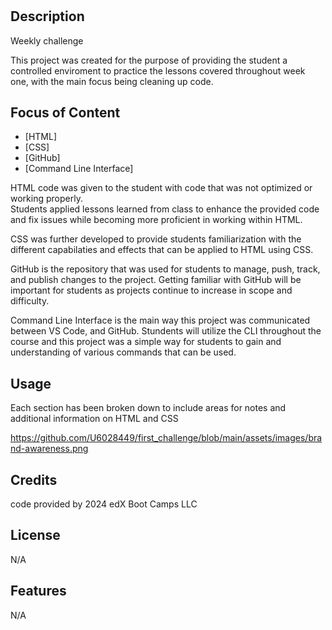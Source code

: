# <Money Machine website>

## Description

Weekly challenge

This project was created for the purpose of providing the student a controlled enviroment to practice the lessons covered throughout week one, with the main focus being cleaning up code.

## Focus of Content 


- [HTML]
- [CSS]
- [GitHub]
- [Command Line Interface]

 HTML code was given to the student with code that was not optimized or working properly.  
 Students applied lessons learned from class to enhance the provided code and fix issues
 while becoming more proficient in working within HTML.

 CSS was further developed to provide students familiarization with the different capabilaties 
 and effects that can be applied to HTML using CSS.

 GitHub is the repository that was used for students to manage, push, track, and publish changes
 to the project. Getting familiar with GitHub will be important for students as projects continue 
 to increase in scope and difficulty.

 Command Line Interface is the main way this project was communicated between VS Code, and 
 GitHub. Stundents will utilize the CLI throughout the course and this project was a simple
 way for students to gain and understanding of various commands that can be used.



## Usage

Each section has been broken down to include areas for notes and additional information on HTML and CSS 

https://github.com/U6028449/first_challenge/blob/main/assets/images/brand-awareness.png

## Credits

code provided by 2024 edX Boot Camps LLC

## License

N/A


## Features

N/A


